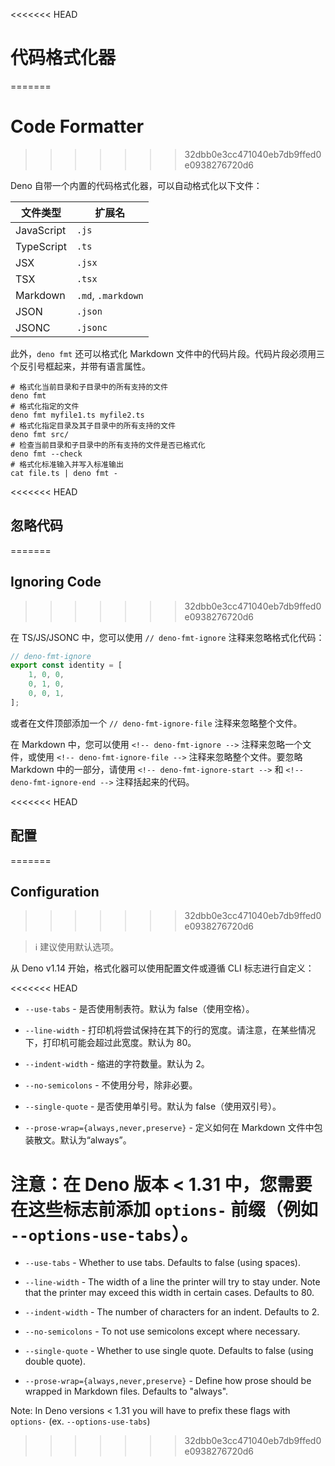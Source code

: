 <<<<<<< HEAD
# 代码格式化器
=======
# Code Formatter
>>>>>>> 32dbb0e3cc471040eb7db9ffed0e0938276720d6

Deno 自带一个内置的代码格式化器，可以自动格式化以下文件：

| 文件类型   | 扩展名             |
| ---------- | ------------------ |
| JavaScript | `.js`              |
| TypeScript | `.ts`              |
| JSX        | `.jsx`             |
| TSX        | `.tsx`             |
| Markdown   | `.md`, `.markdown` |
| JSON       | `.json`            |
| JSONC      | `.jsonc`           |

此外，`deno fmt` 还可以格式化 Markdown
文件中的代码片段。代码片段必须用三个反引号框起来，并带有语言属性。

```shell
# 格式化当前目录和子目录中的所有支持的文件
deno fmt
# 格式化指定的文件
deno fmt myfile1.ts myfile2.ts
# 格式化指定目录及其子目录中的所有支持的文件
deno fmt src/
# 检查当前目录和子目录中的所有支持的文件是否已格式化
deno fmt --check
# 格式化标准输入并写入标准输出
cat file.ts | deno fmt -
```

<<<<<<< HEAD
## 忽略代码
=======
## Ignoring Code
>>>>>>> 32dbb0e3cc471040eb7db9ffed0e0938276720d6

在 TS/JS/JSONC 中，您可以使用 `// deno-fmt-ignore` 注释来忽略格式化代码：

```ts
// deno-fmt-ignore
export const identity = [
    1, 0, 0,
    0, 1, 0,
    0, 0, 1,
];
```

或者在文件顶部添加一个 `// deno-fmt-ignore-file` 注释来忽略整个文件。

在 Markdown 中，您可以使用 `<!-- deno-fmt-ignore -->` 注释来忽略一个文件，或使用
`<!-- deno-fmt-ignore-file -->` 注释来忽略整个文件。要忽略 Markdown
中的一部分，请使用 `<!-- deno-fmt-ignore-start -->` 和
`<!-- deno-fmt-ignore-end -->` 注释括起来的代码。

<<<<<<< HEAD
## 配置
=======
## Configuration
>>>>>>> 32dbb0e3cc471040eb7db9ffed0e0938276720d6

> ℹ️ 建议使用默认选项。

从 Deno v1.14 开始，格式化器可以使用配置文件或遵循 CLI 标志进行自定义：

<<<<<<< HEAD
- `--use-tabs` - 是否使用制表符。默认为 false（使用空格）。

- `--line-width` -
  打印机将尝试保持在其下的行的宽度。请注意，在某些情况下，打印机可能会超过此宽度。默认为
  80。

- `--indent-width` - 缩进的字符数量。默认为 2。

- `--no-semicolons` - 不使用分号，除非必要。

- `--single-quote` - 是否使用单引号。默认为 false（使用双引号）。

- `--prose-wrap={always,never,preserve}` - 定义如何在 Markdown
  文件中包装散文。默认为“always”。

注意：在 Deno 版本 < 1.31 中，您需要在这些标志前添加 `options-` 前缀（例如
`--options-use-tabs`）。
=======
- `--use-tabs` - Whether to use tabs. Defaults to false (using spaces).

- `--line-width` - The width of a line the printer will try to stay under. Note
  that the printer may exceed this width in certain cases. Defaults to 80.

- `--indent-width` - The number of characters for an indent. Defaults to 2.

- `--no-semicolons` - To not use semicolons except where necessary.

- `--single-quote` - Whether to use single quote. Defaults to false (using
  double quote).

- `--prose-wrap={always,never,preserve}` - Define how prose should be wrapped in
  Markdown files. Defaults to "always".

Note: In Deno versions < 1.31 you will have to prefix these flags with
`options-` (ex. `--options-use-tabs`)
>>>>>>> 32dbb0e3cc471040eb7db9ffed0e0938276720d6
